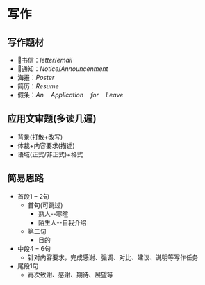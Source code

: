 # 写作

## 写作题材

- 🔨书信：$letter/email$
- 🔨通知：$Notice/Announcenment$
- 海报：$Poster$
- 简历：$Resume$
- 假条：$An\quad Application\quad for\quad Leave$

## 应用文审题(多读几遍)
- 背景(打散+改写)
- 体裁+内容要求(描述)
- 语域(正式/非正式)+格式

## 简易思路
- 首段$1-2$句
  - 首句(可跳过)
    - 熟人--寒暄
    - 陌生人--自我介绍
  - 第二句
    - 目的
- 中段$4-6$句
  - 针对内容要求，完成感谢、强调、对比、建议、说明等写作任务
- 尾段$1$句
  - 再次致谢、感谢、期待、展望等